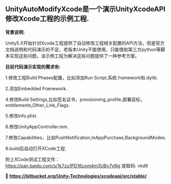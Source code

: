 

## UnityAutoModifyXcode是一个演示UnityXcodeAPI修改Xcode工程的示例工程.

**背景说明:**

Unity5.X开始针对Xcode工程提供了自动修改工程相关配置的API方法，但是官方文档说明和代码演示的不足，老版本Unity不能使用，只能借助第三方python等脚本实现这些问题，该示例工程为解决这些问题提供了一种参考方案。

**目前代码演示实现的需求有:**

1.修改工程Build Phases配置，比如添加Run Script,系统.framework和.dylib.

2.添加Embedded Framework.

4.修改Build Settings,比如签名证书，provisioning_profile,部署目标，entitlements,Other_Link_Flags.

5.修改Info.plist.

6.修改UnityAppController.mm.

7.修改Capabilities，比如PushNotification,InAppPurchase,BackgroundModes.

8.build后自动打开XCode工程.


附上XCode测试工程文件：https://pan.baidu.com/s/1k7zu1PD16uxm4m3UBy7yNg 提取码: vkd9







**🙏   https://bitbucket.org/Unity-Technologies/xcodeapi/src/stable/**

